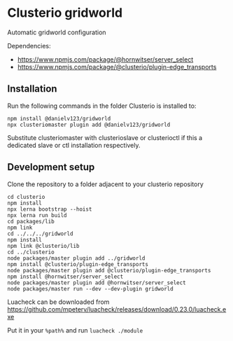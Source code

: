 # Clusterio gridworld

Automatic gridworld configuration

Dependencies:

* https://www.npmjs.com/package/@hornwitser/server_select
* https://www.npmjs.com/package/@clusterio/plugin-edge_transports

## Installation

Run the following commands in the folder Clusterio is installed to:

    npm install @danielv123/gridworld
    npx clusteriomaster plugin add @danielv123/gridworld

Substitute clusteriomaster with clusterioslave or clusterioctl if this a dedicated slave or ctl installation respectively.

## Development setup

Clone the repository to a folder adjacent to your clusterio repository

    cd clusterio
    npm install
    npx lerna bootstrap --hoist
    npx lerna run build
    cd packages/lib
    npm link
    cd ../../../gridworld
    npm install
    npm link @clusterio/lib
    cd ../clusterio
    node packages/master plugin add ../gridworld
    npm install @clusterio/plugin-edge_transports
    node packages/master plugin add @clusterio/plugin-edge_transports
    npm install @hornwitser/server_select
    node packages/master plugin add @hornwitser/server_select
    node packages/master run --dev --dev-plugin gridworld

Luacheck can be downloaded from https://github.com/mpeterv/luacheck/releases/download/0.23.0/luacheck.exe

Put it in your `%path%` and run `luacheck ./module`

